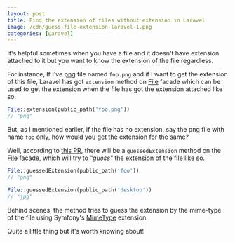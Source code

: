 ```yaml
---
layout: post
title: Find the extension of files without extension in Laravel
image: /cdn/guess-file-extension-laravel-1.png
categories: [Laravel]
---
```


It's helpful sometimes when you have a file and it doesn't have extension attached to it but you want to know the extension of the file regardless.

For instance, If I've [png](https://en.wikipedia.org/wiki/Portable_Network_Graphics) file named `foo.png` and if I want to get the extension of this file, Laravel has got `extension` method on [File](https://laravel.com/api/5.8/Illuminate/Support/Facades/File.html) facade which can be used to get the extension when the file has got the extension attached like so.

```php
File::extension(public_path('foo.png'))
// "png"
```

But, as I mentioned earlier, if the file has no extension, say the png file with name `foo` only, how would you get the extension for the same?

Well, according to [this PR](https://github.com/laravel/framework/pull/33001), there will be a `guessedExtension` method on the [File](https://laravel.com/api/5.8/Illuminate/Support/Facades/File.html) facade, which will try to *"guess"* the extension of the file like so.

```php
File::guessedExtension(public_path('foo'))
// "png"

File::guessedExtension(public_path('desktop'))
// "jpg"
```

Behind scenes, the method tries to guess the extension by the mime-type of the file using Symfony's [MimeType](https://symfony.com/doc/current/components/mime.html) extension.

Quite a little thing but it's worth knowing about!